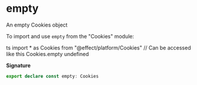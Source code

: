 # empty

An empty Cookies object

To import and use `empty` from the "Cookies" module:

ts
import \* as Cookies from "@effect/platform/Cookies"
// Can be accessed like this
Cookies.empty
undefined

**Signature**

```ts
export declare const empty: Cookies
```
